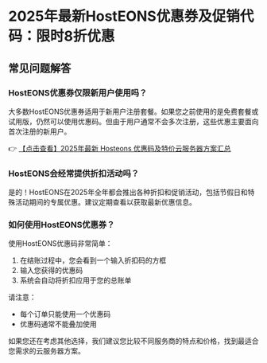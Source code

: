 # 2025年最新HostEONS优惠券及促销代码：限时8折优惠

## 常见问题解答

### HostEONS优惠券仅限新用户使用吗？

大多数HostEONS优惠券适用于新用户注册套餐。如果您之前使用的是免费套餐或试用版，仍然可以使用优惠码。但由于用户通常不会多次注册，这些优惠主要面向首次注册的新用户。

👉 [【点击查看】2025年最新 Hosteons 优惠码及特价云服务器方案汇总](https://bit.ly/hosteons)

### HostEONS会经常提供折扣活动吗？

是的！HostEONS在2025年全年都会推出各种折扣和促销活动，包括节假日和特殊活动期间的专属优惠。建议定期查看以获取最新优惠信息。

### 如何使用HostEONS优惠券？

使用HostEONS优惠码非常简单：
1. 在结账过程中，您会看到一个输入折扣码的方框
2. 输入您获得的优惠码
3. 系统会自动将折扣应用于您的总账单

请注意：
- 每个订单只能使用一个优惠码
- 优惠码通常不能叠加使用

如果您还在考虑其他选择，我们建议您比较不同服务商的特点和价格，找到最适合您需求的云服务器方案。